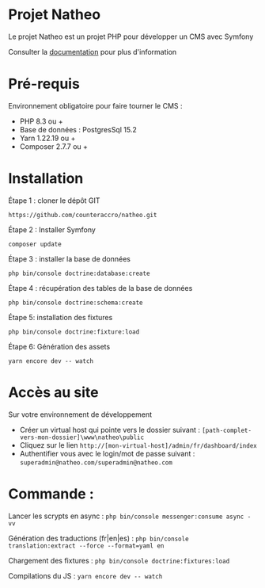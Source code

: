 # Projet Natheo

Le projet Natheo est un projet PHP pour développer un CMS avec Symfony

Consulter la [documentation](https://counteraccro.github.io/natheo.doc/) pour plus d'information

# Pré-requis

Environnement obligatoire pour faire tourner le CMS :
* PHP 8.3 ou +
* Base de données : PostgresSql 15.2
* Yarn 1.22.19 ou +
* Composer 2.7.7 ou +

# Installation
Étape 1 : cloner le dépôt GIT

```https://github.com/counteraccro/natheo.git```

Étape 2 : Installer Symfony

```composer update```

Étape 3 : installer la base de données

```php bin/console doctrine:database:create```

Étape 4 : récupération des tables de la base de données

```php bin/console doctrine:schema:create```

Étape 5: installation des fixtures

```php bin/console doctrine:fixture:load```

Étape 6: Génération des assets

```yarn encore dev -- watch```

# Accès au site
Sur votre environnement de développement
* Créer un virtual host qui pointe vers le dossier suivant : ```[path-complet-vers-mon-dossier]\www\natheo\public```
* Cliquez sur le lien ```http://[mon-virtual-host]/admin/fr/dashboard/index```
* Authentifier vous avec le login/mot de passe suivant : ```superadmin@natheo.com/superadmin@natheo.com```

# Commande : 

Lancer les scrypts en async : ```php bin/console messenger:consume async -vv```

Génération des traductions (fr|en|es) : ```php bin/console translation:extract --force --format=yaml en```

Chargement des fixtures : ```php bin/console doctrine:fixtures:load```

Compilations du JS : ```yarn encore dev -- watch```
